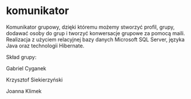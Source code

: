 # komunikator
Komunikator grupowy, dzięki któremu możemy stworzyć profil, grupy, dodawać osoby do grup i tworzyć konwersacje grupowe za pomocą maili. Realizacja z użyciem relacyjnej bazy danych Microsoft SQL Server, języka Java oraz technologii Hibernate.

Skład grupy:

Gabriel Cyganek

Krzysztof Siekierzyński

Joanna Klimek
